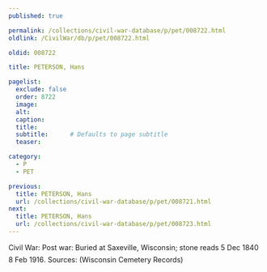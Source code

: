 ```yaml
---
published: true

permalink: /collections/civil-war-database/p/pet/008722.html
oldlink: /CivilWar/db/p/pet/008722.html

oldid: 008722

title: PETERSON, Hans

pagelist:
  exclude: false
  order: 8722
  image: 
  alt:
  caption:
  title:
  subtitle:      # Defaults to page subtitle
  teaser:

category: 
  - P 
  - PET

previous:
  title: PETERSON, Hans
  url: /collections/civil-war-database/p/pet/008721.html  
next:
  title: PETERSON, Hans
  url: /collections/civil-war-database/p/pet/008723.html   
---
```

Civil War: Post war: Buried at Saxeville, Wisconsin; stone reads &#147;5 Dec 1840 &#150; 8 Feb 1916&#148;. Sources: (Wisconsin Cemetery Records)